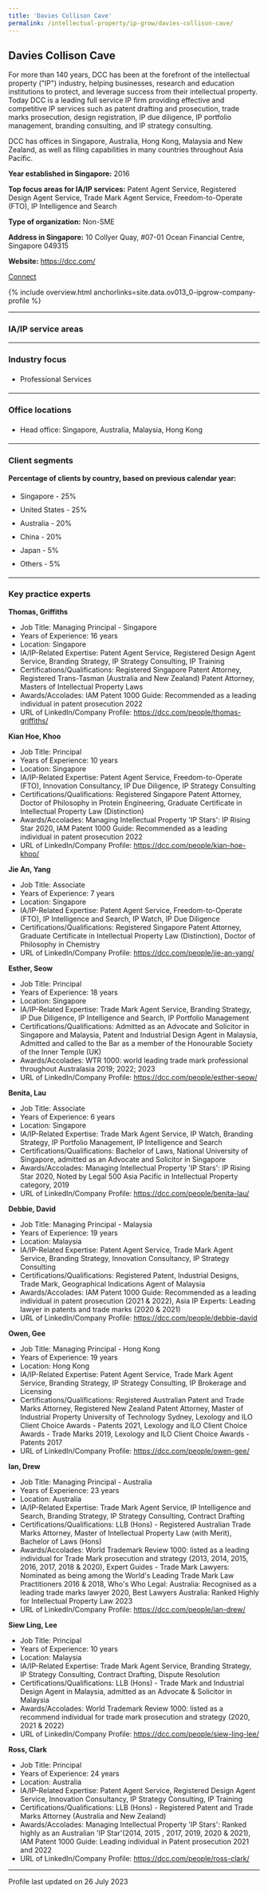 ```yaml
---
title: 'Davies Collison Cave'
permalink: /intellectual-property/ip-grow/davies-collison-cave/
---
```


## Davies Collison Cave

For more than 140 years, DCC has been at the forefront of the intellectual property ("IP") industry, helping businesses, research and education institutions to protect, and leverage success from their intellectual property.  Today DCC is a leading full service IP firm providing effective and competitive IP services such as patent drafting and prosecution, trade marks prosecution, design registration, IP due diligence, IP portfolio management, branding consulting, and IP strategy consulting.

DCC has offices in Singapore, Australia, Hong Kong, Malaysia and New Zealand, as well as filing capabilities in many countries throughout Asia Pacific.

<b>Year established in Singapore:</b> 2016

<b>Top focus areas for IA/IP services:</b> Patent Agent Service, Registered Design Agent Service, Trade Mark Agent Service, Freedom-to-Operate (FTO), IP Intelligence and Search

<b>Type of organization:</b> Non-SME

<b>Address in Singapore:</b> 10 Collyer Quay, #07-01 Ocean Financial Centre, Singapore 049315

<b>Website:</b> <a href='https://dcc.com/'>https://dcc.com/</a>

<a class='btn' href='https://form.gov.sg/649bc0fc7e18e300128fe3cb' target='_blank' rel='noopener'>Connect</a>

{% include overview.html anchorlinks=site.data.ov013_0-ipgrow-company-profile %}

---
<a name='ip-related-service-areas'></a>
### IA/IP service areas

---
<a name='industry-focus'></a>
### Industry focus

<ul><li style='line-height: 27px; margin: 0px 0px !important'> Professional Services</li></ul>

---
<a name='office-locations'></a>
### Office locations

<ul><li style='line-height: 27px; margin: 0px 0px !important'> Head office: Singapore, Australia, Malaysia, Hong Kong </li></ul>

---
<a name='client-segments'></a>
### Client segments

**Percentage of clients by country, based on previous calendar year:**

<ul><li style='line-height: 27px; margin: 0px 0px !important'> Singapore - 25%	</li><li style='line-height: 27px; margin: 0px 0px !important'>United States - 25%	</li><li style='line-height: 27px; margin: 0px 0px !important'>Australia - 20%	</li><li style='line-height: 27px; margin: 0px 0px !important'>China - 20%	</li><li style='line-height: 27px; margin: 0px 0px !important'>Japan - 5%	</li><li style='line-height: 27px; margin: 0px 0px !important'>Others - 5%</li></ul>

---
<a name='key-practice-experts'></a>
### Key practice experts

**Thomas, Griffiths**

- Job Title: Managing Principal - Singapore
- Years of Experience: 16 years
- Location: Singapore
- IA/IP-Related Expertise: Patent Agent Service, Registered Design Agent Service, Branding Strategy, IP Strategy Consulting, IP Training
- Certifications/Qualifications: Registered Singapore Patent Attorney, Registered Trans-Tasman (Australia and New Zealand) Patent Attorney, Masters of Intellectual Property Laws
- Awards/Accolades: IAM Patent 1000 Guide: Recommended as a leading individual in patent prosecution 2022
- URL of LinkedIn/Company Profile: <a href="https://dcc.com/people/thomas-griffiths/" target="_blank" rel="noopener">https://dcc.com/people/thomas-griffiths/</a>

**Kian Hoe, Khoo**

- Job Title: Principal
- Years of Experience: 10 years
- Location: Singapore
- IA/IP-Related Expertise: Patent Agent Service, Freedom-to-Operate (FTO), Innovation Consultancy, IP Due Diligence, IP Strategy Consulting
- Certifications/Qualifications: Registered Singapore Patent Attorney, Doctor of Philosophy in Protein Engineering, Graduate Certificate in Intellectual Property Law (Distinction)
- Awards/Accolades: Managing Intellectual Property 'IP Stars': IP Rising Star 2020, IAM Patent 1000 Guide: Recommended as a leading individual in patent prosecution 2022
- URL of LinkedIn/Company Profile: <a href="https://dcc.com/people/kian-hoe-khoo/" target="_blank" rel="noopener">https://dcc.com/people/kian-hoe-khoo/</a>

**Jie An, Yang**

- Job Title: Associate
- Years of Experience: 7 years
- Location: Singapore
- IA/IP-Related Expertise: Patent Agent Service, Freedom-to-Operate (FTO), IP Intelligence and Search, IP Watch, IP Due Diligence
- Certifications/Qualifications: Registered Singapore Patent Attorney, Graduate Certificate in Intellectual Property Law (Distinction), Doctor of Philosophy in Chemistry
- URL of LinkedIn/Company Profile: <a href="https://dcc.com/people/jie-an-yang/" target="_blank" rel="noopener">https://dcc.com/people/jie-an-yang/</a>

**Esther, Seow**

- Job Title: Principal
- Years of Experience: 18 years
- Location: Singapore
- IA/IP-Related Expertise: Trade Mark Agent Service, Branding Strategy, IP Due Diligence,  IP Intelligence and Search,  IP Portfolio Management
- Certifications/Qualifications: Admitted as an Advocate and Solicitor in Singapore and Malaysia, Patent and Industrial Design Agent in Malaysia, Admitted and called to the Bar as a member of the Honourable Society of the Inner Temple (UK)
- Awards/Accolades: WTR 1000: world leading trade mark professional throughout Australasia 2019; 2022; 2023
- URL of LinkedIn/Company Profile: <a href="https://dcc.com/people/esther-seow/" target="_blank" rel="noopener">https://dcc.com/people/esther-seow/</a>

**Benita, Lau**

- Job Title: Associate
- Years of Experience: 6 years
- Location: Singapore
- IA/IP-Related Expertise: Trade Mark Agent Service, IP Watch, Branding Strategy, IP Portfolio Management, IP Intelligence and Search
- Certifications/Qualifications: Bachelor of Laws, National University of Singapore, admitted as an Advocate and Solicitor in Singapore
- Awards/Accolades: Managing Intellectual Property 'IP Stars': IP Rising Star 2020, Noted by Legal 500 Asia Pacific in Intellectual Property category, 2019
- URL of LinkedIn/Company Profile: <a href="https://dcc.com/people/benita-lau/" target="_blank" rel="noopener">https://dcc.com/people/benita-lau/</a>

**Debbie, David**

- Job Title: Managing Principal - Malaysia
- Years of Experience: 19 years
- Location: Malaysia
- IA/IP-Related Expertise: Patent Agent Service, Trade Mark Agent Service, Branding Strategy, Innovation Consultancy, IP Strategy Consulting
- Certifications/Qualifications: Registered Patent, Industrial Designs, Trade Mark, Geographical Indications Agent of Malaysia 
- Awards/Accolades: IAM Patent 1000 Guide: Recommended as a leading individual in patent prosecution (2021 & 2022), Asia IP Experts: Leading lawyer in patents and trade marks (2020 & 2021)
- URL of LinkedIn/Company Profile: <a href="https://dcc.com/people/debbie-david" target="_blank" rel="noopener">https://dcc.com/people/debbie-david</a>

**Owen, Gee**

- Job Title: Managing Principal - Hong Kong
- Years of Experience: 19 years
- Location: Hong Kong
- IA/IP-Related Expertise: Patent Agent Service, Trade Mark Agent Service, Branding Strategy, IP Strategy Consulting, IP Brokerage and Licensing
- Certifications/Qualifications: Registered Australian Patent and Trade Marks Attorney, Registered New Zealand Patent Attorney, Master of Industrial Property University of Technology Sydney, Lexology and ILO Client Choice Awards - Patents 2021, Lexology and ILO Client Choice Awards - Trade Marks 2019, Lexology and ILO Client Choice Awards - Patents 2017
- URL of LinkedIn/Company Profile: <a href="https://dcc.com/people/owen-gee/" target="_blank" rel="noopener">https://dcc.com/people/owen-gee/</a>

**Ian, Drew**

- Job Title: Managing Principal - Australia
- Years of Experience: 23 years
- Location: Australia
- IA/IP-Related Expertise: Trade Mark Agent Service, IP Intelligence and Search, Branding Strategy, IP Strategy Consulting, Contract Drafting
- Certifications/Qualifications: LLB (Hons) - Registered Australian Trade Marks Attorney, Master of Intellectual Property Law (with Merit), Bachelor of Laws (Hons)
- Awards/Accolades: World Trademark Review 1000: listed as a leading individual for Trade Mark prosecution and strategy (2013, 2014, 2015, 2016, 2017, 2018 & 2020), Expert Guides - Trade Mark Lawyers: Nominated as being among the World's Leading Trade Mark Law Practitioners 2016 & 2018, Who's Who Legal: Australia: Recognised as a leading trade marks lawyer 2020, Best Lawyers Australia: Ranked Highly for Intellectual Property Law 2023
- URL of LinkedIn/Company Profile: <a href="https://dcc.com/people/ian-drew/" target="_blank" rel="noopener">https://dcc.com/people/ian-drew/</a>

**Siew Ling, Lee**

- Job Title: Principal
- Years of Experience: 10 years
- Location: Malaysia
- IA/IP-Related Expertise: Trade Mark Agent Service, Branding Strategy, IP Strategy Consulting, Contract Drafting, Dispute Resolution
- Certifications/Qualifications: LLB (Hons) - Trade Mark and Industrial Design Agent in Malaysia, admitted as an Advocate & Solicitor in Malaysia
- Awards/Accolades: World Trademark Review 1000: listed as a recommend individual for trade mark prosecution and strategy (2020, 2021 & 2022)
- URL of LinkedIn/Company Profile: <a href="https://dcc.com/people/siew-ling-lee/" target="_blank" rel="noopener">https://dcc.com/people/siew-ling-lee/</a>

**Ross, Clark**

- Job Title: Principal 
- Years of Experience: 24 years
- Location: Australia
- IA/IP-Related Expertise: Patent Agent Service, Registered Design Agent Service, Innovation Consultancy, IP Strategy Consulting, IP Training
- Certifications/Qualifications: LLB (Hons) - Registered Patent and Trade Marks Attorney (Australia and New Zealand)
- Awards/Accolades: Managing Intellectual Property 'IP Stars': Ranked highly as an Australian 'IP Star'(2014, 2015 , 2017, 2019, 2020 & 2021), IAM Patent 1000 Guide: Leading individual in Patent prosecution 2021 and 2022
- URL of LinkedIn/Company Profile: <a href="https://dcc.com/people/ross-clark/" target="_blank" rel="noopener">https://dcc.com/people/ross-clark/</a>

---
Profile last updated on 26 July 2023
